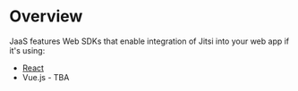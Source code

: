 # Overview

JaaS features Web SDKs that enable integration of Jitsi into your web app if it's using:

* [React](/jaas/docs/web-sdk-react)
* Vue.js - TBA
